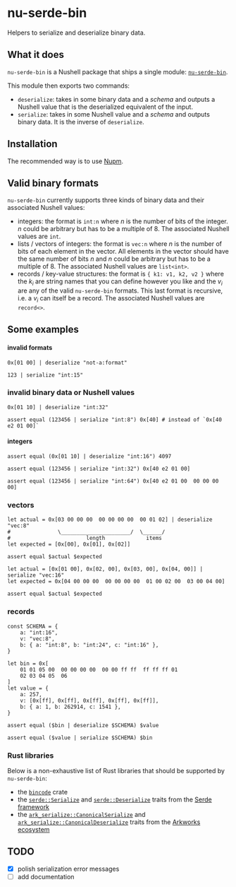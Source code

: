 # nu-serde-bin
Helpers to serialize and deserialize binary data.

## What it does

`nu-serde-bin` is a Nushell package that ships a single module: [`nu-serde-bin`](nu-serde-bin/mod.nu).

This module then exports two commands:
- `deserialize`: takes in some binary data and a _schema_ and outputs a Nushell value that is the
  deserialized equivalent of the input.
- `serialize`: takes in some Nushell value and a _schema_ and outputs binary data. It is the inverse
  of `deserialize`.

## Installation
The recommended way is to use [Nupm](https://github.com/nushell/nupm).

## Valid binary formats

`nu-serde-bin` currently supports three kinds of binary data and their associated Nushell values:
- integers: the format is `int:n` where $n$ is the number of bits of the integer. $n$ could be
  arbitrary but has to be a multiple of $8$. The associated Nushell values are `int`.
- lists / vectors of integers: the format is `vec:n` where $n$ is the number of bits of each element
  in the vector. All elements in the vector should have the same number of bits $n$ and $n$ could be
  arbitrary but has to be a multiple of $8$. The associated Nushell values are `list<int>`.
- records / key-value structures: the format is `{ k1: v1, k2, v2 }` where the $k_i$ are string
  names that you can define however you like and the $v_i$ are any of the valid `nu-serde-bin`
  formats. This last format is recursive, i.e. a $v_i$ can itself be a record. The associated
  Nushell values are `record<>`.

## Some examples
#### invalid formats
```nushell
0x[01 00] | deserialize "not-a:format"
```

```nushell
123 | serialize "int:15"
```

### invalid binary data or Nushell values
```nushell
0x[01 10] | deserialize "int:32"
```

```nushell
assert equal (123456 | serialize "int:8") 0x[40] # instead of `0x[40 e2 01 00]`
```

#### integers
```nushell
assert equal (0x[01 10] | deserialize "int:16") 4097
```

```nushell
assert equal (123456 | serialize "int:32") 0x[40 e2 01 00]
```

```nushell
assert equal (123456 | serialize "int:64") 0x[40 e2 01 00  00 00 00 00]
```

### vectors
```nushell
let actual = 0x[03 00 00 00  00 00 00 00  00 01 02] | deserialize "vec:8"
#               \______________________/  \______/
#                        length             items
let expected = [0x[00], 0x[01], 0x[02]]

assert equal $actual $expected
```

```nushell
let actual = [0x[01 00], 0x[02, 00], 0x[03, 00], 0x[04, 00]] | serialize "vec:16"
let expected = 0x[04 00 00 00  00 00 00 00  01 00 02 00  03 00 04 00]

assert equal $actual $expected
```

### records
```nushell
const SCHEMA = {
    a: "int:16",
    v: "vec:8",
    b: { a: "int:8", b: "int:24", c: "int:16" },
}

let bin = 0x[
    01 01 05 00  00 00 00 00  00 00 ff ff  ff ff ff 01
    02 03 04 05  06
]
let value = {
    a: 257,
    v: [0x[ff], 0x[ff], 0x[ff], 0x[ff], 0x[ff]],
    b: { a: 1, b: 262914, c: 1541 },
}
```

```nushell
assert equal ($bin | deserialize $SCHEMA) $value
```

```nushell
assert equal ($value | serialize $SCHEMA) $bin
```

### Rust libraries
Below is a non-exhaustive list of Rust libraries that should be supported by `nu-serde-bin`:
- the [`bincode`] crate
- the [`serde::Serialize`] and [`serde::Deserialize`] traits from the [Serde framework][Serde]
- the [`ark_serialize::CanonicalSerialize`] and [`ark_serialize::CanonicalDeserialize`] traits from the [Arkworks ecosystem][Arkworks]


## TODO
- [x] polish serialization error messages
- [ ] add documentation

[`bincode`]: https://docs.rs/bincode/latest/bincode/
[`serde::Serialize`]: https://docs.rs/serde/1.0.204/serde/trait.Serialize.html
[`serde::Deserialize`]: https://docs.rs/serde/1.0.204/serde/trait.Deserialize.html
[Serde]: https://serde.rs/
[`ark_serialize::CanonicalSerialize`]: https://docs.rs/ark-serialize/latest/ark_serialize/trait.CanonicalSerialize.html
[`ark_serialize::CanonicalDeserialize`]: https://docs.rs/ark-serialize/latest/ark_serialize/trait.CanonicalDeserialize.html
[Arkworks]: https://github.com/arkworks-rs
